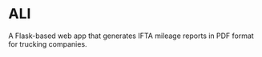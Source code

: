 # ALI
A Flask-based web app that generates IFTA mileage reports in PDF format for trucking companies.
